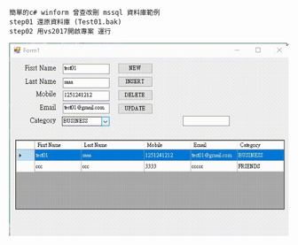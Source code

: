 ```
簡單的c# winform 曾查改刪 mssql 資料庫範例
step01 還原資料庫 (Test01.bak)
step02 用vs2017開啟專案 運行
```
![image](https://github.com/a68727739/csharp_winform_crud_mssql/blob/master/demo01.gif)
